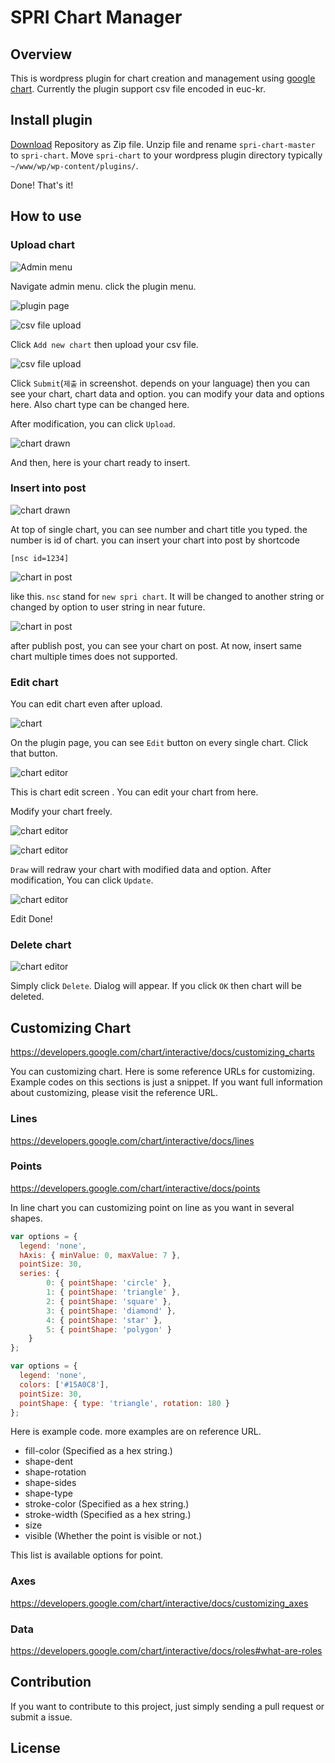 # SPRI Chart Manager

## Overview

This is wordpress plugin for chart creation and management using [google chart](https://developers.google.com/chart/). Currently the plugin support csv file encoded in euc-kr.

## Install plugin

[Download](https://github.com/spri-kr/spri-chart/archive/master.zip) Repository as Zip file. Unzip file and rename `spri-chart-master` to `spri-chart`. Move `spri-chart` to your wordpress plugin directory typically `~/www/wp/wp-content/plugins/`.

Done! That's it!

## How to use

### Upload chart
![Admin menu](img/1.JPG?raw=true)

Navigate admin menu. click the plugin menu.
 
![plugin page](img/2.JPG?raw=true)

![csv file upload](img/3.JPG?raw=true)

Click `Add new chart` then upload your csv file.

![csv file upload](img/4.JPG?raw=true)

Click `Submit`(`제출` in screenshot. depends on your language) then you can see your chart, chart data and option. you can modify your data and options here. Also chart type can be changed here.

After modification, you can click `Upload`.

![chart drawn](img/5.JPG?raw=true)

And then, here is your chart ready to insert.

### Insert into post

![chart drawn](img/5.JPG?raw=true)

At top of single chart, you can see number and chart title you typed. the number is id of chart. you can insert your chart into post by shortcode

```
[nsc id=1234]
```

![chart in post](img/10.JPG?raw=true)

like this. `nsc` stand for `new spri chart`. It will be changed to another string or changed by option to user string in near future.

![chart in post](img/11.JPG?raw=true)

after publish post, you can see your chart on post. At now, insert same chart multiple times does not supported.

### Edit chart

You can edit chart even after upload.

![chart](img/5.JPG?raw=true)

On the plugin page, you can see `Edit` button on every single chart. Click that button.

![chart editor](img/6.JPG?raw=true)

This is chart edit screen . You can edit your chart from here.

Modify your chart freely.

![chart editor](img/7.JPG?raw=true)

![chart editor](img/8.JPG?raw=true)

`Draw` will redraw your chart with modified data and option. After modification, You can click `Update`. 

![chart editor](img/9.JPG?raw=true)

Edit Done!

### Delete chart

![chart editor](img/9.JPG?raw=true)

Simply click `Delete`. Dialog will appear. If you click `OK` then chart will be deleted.

## Customizing Chart
https://developers.google.com/chart/interactive/docs/customizing_charts

You can customizing chart. Here is some reference URLs for customizing. Example codes on this sections is just a snippet. If you want full information about customizing, please visit the reference URL.


### Lines
https://developers.google.com/chart/interactive/docs/lines

### Points
https://developers.google.com/chart/interactive/docs/points

In line chart you can customizing point on line as you want in several shapes. 

```javascript
var options = {
  legend: 'none',
  hAxis: { minValue: 0, maxValue: 7 },
  pointSize: 30,
  series: {
        0: { pointShape: 'circle' },
        1: { pointShape: 'triangle' },
        2: { pointShape: 'square' },
        3: { pointShape: 'diamond' },
        4: { pointShape: 'star' },
        5: { pointShape: 'polygon' }
    }
};

var options = {
  legend: 'none',
  colors: ['#15A0C8'],
  pointSize: 30,
  pointShape: { type: 'triangle', rotation: 180 }
};
```

Here is example code. more examples are on reference URL.

- fill-color (Specified as a hex string.)
- shape-dent
- shape-rotation
- shape-sides
- shape-type
- stroke-color (Specified as a hex string.)
- stroke-width (Specified as a hex string.)
- size
- visible (Whether the point is visible or not.)

This list is available options for point.


### Axes
https://developers.google.com/chart/interactive/docs/customizing_axes

### Data
https://developers.google.com/chart/interactive/docs/roles#what-are-roles

## Contribution

If you want to contribute to this project, just simply sending a pull request or submit a issue.

## License

